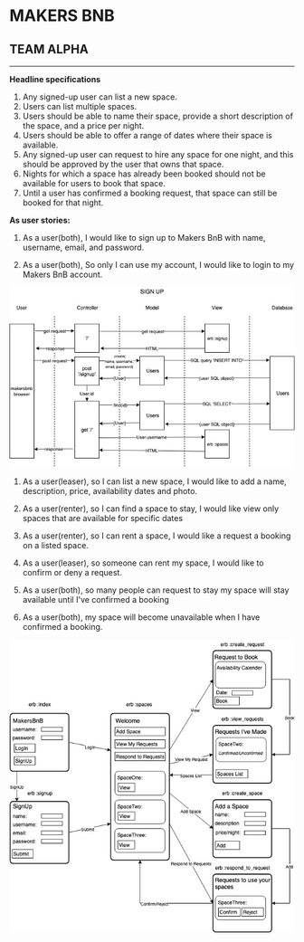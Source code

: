 # MAKERS BNB
## TEAM ALPHA

---

**Headline specifications**

1. Any signed-up user can list a new space.
1. Users can list multiple spaces.
1. Users should be able to name their space, provide a short description of the space, and a price per night.
1. Users should be able to offer a range of dates where their space is available.
1. Any signed-up user can request to hire any space for one night, and this should be approved by the user that owns that space.
1. Nights for which a space has already been booked should not be available for users to book that space.
1. Until a user has confirmed a booking request, that space can still be booked for that night.

**As user stories:**


1. As a user(both),
I would like to sign up to Makers BnB with name, username, email, and password.

1. As a user(both),
So only I can use my account,
I would like to login to my Makers BnB account.

![story_1_and_2](./images/makersbnb_signup.jpg)

1. As a user(leaser),
so I can list a new space,
I would like to add a name, description, price, availability dates and photo.

1. As a user(renter),
so I can find a space to stay,
I would like view only spaces that are available for specific dates

1. As a user(renter),
so I can rent a space,
I would like a request a booking on a listed space.

1. As a user(leaser),
so someone can rent my space,
I would like to confirm or deny a request.

1. As a user(both),
so many people can request to stay
my space will stay available until I've confirmed a booking

1. As a user(both),
my space will become unavailable when I have confirmed a booking.

![flowchart](./images/makersbnb_flowchart.jpg)
